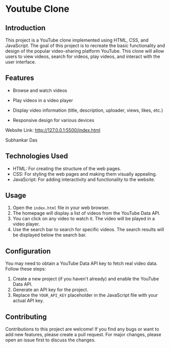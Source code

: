 # Youtube Clone


## Introduction
This project is a YouTube clone implemented using HTML, CSS, and JavaScript. The goal of this project is to recreate the basic functionality and design of the popular video-sharing platform YouTube. This clone will allow users to view videos, search for videos, play videos, and interact with the user interface.

## Features
- Browse and watch videos

- Play videos in a video player
- Display video information (title, description, uploader, views, likes, etc.)
- Responsive design for various devices

Website Link: http://127.0.0.1:5500/index.html

 Subhankar Das

 

## Technologies Used
- HTML: For creating the structure of the web pages.
- CSS: For styling the web pages and making them visually appealing.
- JavaScript: For adding interactivity and functionality to the website.




## Usage
1. Open the `index.html` file in your web browser.
2. The homepage will display a list of videos from the YouTube Data API.
3. You can click on any video to watch it. The video will be played in a video player.
4. Use the search bar to search for specific videos. The search results will be displayed below the search bar.

## Configuration
You may need to obtain a YouTube Data API key to fetch real video data. Follow these steps:
1. Create a new project (if you haven't already) and enable the YouTube Data API.
2. Generate an API key for the project.
3. Replace the `YOUR_API_KEY` placeholder in the JavaScript file with your actual API key.

## Contributing
Contributions to this project are welcome! If you find any bugs or want to add new features, please create a pull request. For major changes, please open an issue first to discuss the changes.

